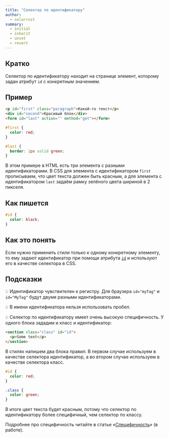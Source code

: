 ```yaml
---
title: "Селектор по идентификатору"
author:
  - solarrust
summary:
  - initial
  - inherit
  - unset
  - revert
---
```


## Кратко

Селектор по идентификатору находит на странице элемент, которому задан атрибут `id` с конкретным значением.

## Пример

```html
<p id="first" class="paragraph">Какой-то текст</p>
<div id="second">Красивый блок</div>
<form id="last" action="" method="get"></form>
```

```css
#first {
  color: red;
}

#last {
  border: 2px solid green;
}
```

В этом примере в HTML есть три элемента с разными идентификаторами. В CSS для элемента с идентификатором `first` прописываем, что цвет текста должен быть красным, а для элемента с идентификатором `last` задаём рамку зелёного цвета шириной в 2 пикселя.

## Как пишется

```css
#id {
  color: black;
}
```

## Как это понять

Если нужно применить стили только к одному конкретному элементу, то ему задают идентификатор при помощи атрибута [`id`](/html/doka/global-attrs) и используют его в качестве селектора в CSS.

## Подсказки

💡 Идентификатор чувствителен к регистру. Для браузера `id="myTag"` и `id="MyTag"` будут двумя разными идентификаторами.

💡 В имени идентификатора нельзя использовать пробел.

💡 Селектор по идентификатору имеет очень высокую специфичность. У одного блока зададим и класс и идентификатор:

```html
<section class="class" id="id">
  <p>Some text</p>
</section>
```

В стилях напишем два блока правил. В первом случае используем в качестве селектора идентификатор, а во втором случае используем в качестве селектора класс.

```css
#id {
  color: red;
}

.class {
  color: green;
}
```

В итоге цвет текста будет красным, потому что селектор по идентификатору более специфичный, чем селектор по классу.

Подробнее про специфичность читайте в статье «[Специфичность](/css/articles/specificity)» (в работе).
